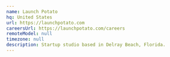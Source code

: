 ```yaml
---
name: Launch Potato
hq: United States
url: https://launchpotato.com
careersUrl: https://launchpotato.com/careers
remoteModel: null
timezone: null
description: Startup studio based in Delray Beach, Florida.
---
```

